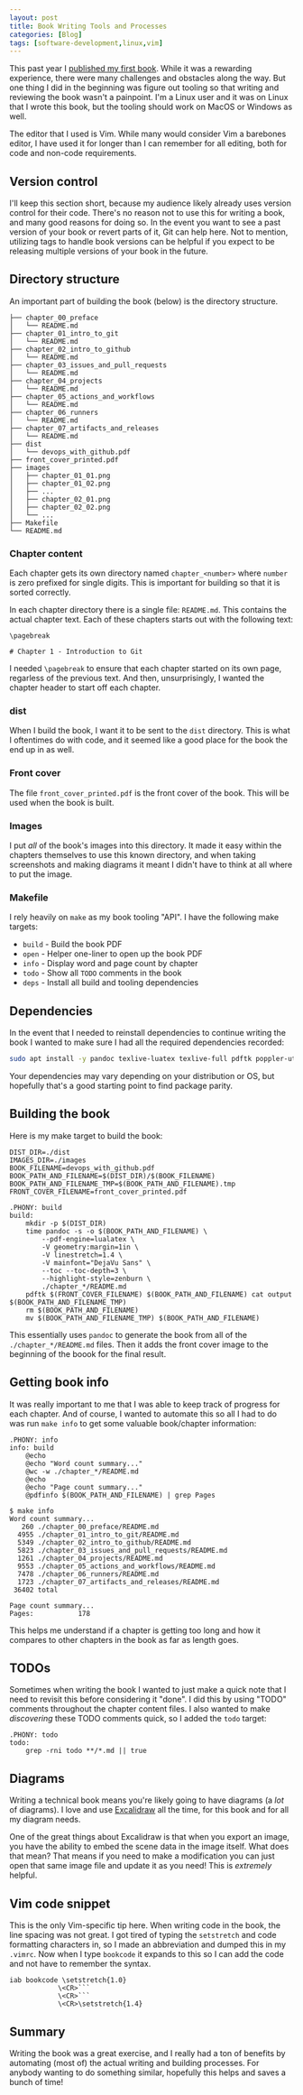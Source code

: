 ```yaml
---
layout: post
title: Book Writing Tools and Processes
categories: [Blog]
tags: [software-development,linux,vim]
---
```


This past year I [published my first book](https://trstringer.com/tabs/book/). While it was a rewarding experience, there were many challenges and obstacles along the way. But one thing I did in the beginning was figure out tooling so that writing and reviewing the book wasn't a painpoint. I'm a Linux user and it was on Linux that I wrote this book, but the tooling should work on MacOS or Windows as well.

The editor that I used is Vim. While many would consider Vim a barebones editor, I have used it for longer than I can remember for all editing, both for code and non-code requirements.

## Version control

I'll keep this section short, because my audience likely already uses version control for their code. There's no reason not to use this for writing a book, and many good reasons for doing so. In the event you want to see a past version of your book or revert parts of it, Git can help here. Not to mention, utilizing tags to handle book versions can be helpful if you expect to be releasing multiple versions of your book in the future.

## Directory structure

An important part of building the book (below) is the directory structure.

```
├── chapter_00_preface
│   └── README.md
├── chapter_01_intro_to_git
│   └── README.md
├── chapter_02_intro_to_github
│   └── README.md
├── chapter_03_issues_and_pull_requests
│   └── README.md
├── chapter_04_projects
│   └── README.md
├── chapter_05_actions_and_workflows
│   └── README.md
├── chapter_06_runners
│   └── README.md
├── chapter_07_artifacts_and_releases
│   └── README.md
├── dist
│   └── devops_with_github.pdf
├── front_cover_printed.pdf
├── images
│   ├── chapter_01_01.png
│   ├── chapter_01_02.png
│   ├── ...
│   ├── chapter_02_01.png
│   ├── chapter_02_02.png
│   └── ...
├── Makefile
└── README.md
```

### Chapter content

Each chapter gets its own directory named `chapter_<number>` where `number` is zero prefixed for single digits. This is important for building so that it is sorted correctly.

In each chapter directory there is a single file: `README.md`. This contains the actual chapter text. Each of these chapters starts out with the following text:

```
\pagebreak

# Chapter 1 - Introduction to Git
```

I needed `\pagebreak` to ensure that each chapter started on its own page, regarless of the previous text. And then, unsurprisingly, I wanted the chapter header to start off each chapter.

### dist

When I build the book, I want it to be sent to the `dist` directory. This is what I oftentimes do with code, and it seemed like a good place for the book the end up in as well.

### Front cover

The file `front_cover_printed.pdf` is the front cover of the book. This will be used when the book is built.

### Images

I put _all_ of the book's images into this directory. It made it easy within the chapters themselves to use this known directory, and when taking screenshots and making diagrams it meant I didn't have to think at all where to put the image.

### Makefile

I rely heavily on `make` as my book tooling "API". I have the following make targets:

* `build` - Build the book PDF
* `open` - Helper one-liner to open up the book PDF
* `info` - Display word and page count by chapter
* `todo` - Show all `TODO` comments in the book
* `deps` - Install all build and tooling dependencies

## Dependencies

In the event that I needed to reinstall dependencies to continue writing the book I wanted to make sure I had all the required dependencies recorded:

```bash
sudo apt install -y pandoc texlive-luatex texlive-full pdftk poppler-utils
```

Your dependencies may vary depending on your distribution or OS, but hopefully that's a good starting point to find package parity.

## Building the book

Here is my make target to build the book:

```
DIST_DIR=./dist
IMAGES_DIR=./images
BOOK_FILENAME=devops_with_github.pdf
BOOK_PATH_AND_FILENAME=$(DIST_DIR)/$(BOOK_FILENAME)
BOOK_PATH_AND_FILENAME_TMP=$(BOOK_PATH_AND_FILENAME).tmp
FRONT_COVER_FILENAME=front_cover_printed.pdf

.PHONY: build
build:
	mkdir -p $(DIST_DIR)
	time pandoc -s -o $(BOOK_PATH_AND_FILENAME) \
		--pdf-engine=lualatex \
		-V geometry:margin=1in \
		-V linestretch=1.4 \
		-V mainfont="DejaVu Sans" \
		--toc --toc-depth=3 \
		--highlight-style=zenburn \
		./chapter_*/README.md
	pdftk $(FRONT_COVER_FILENAME) $(BOOK_PATH_AND_FILENAME) cat output $(BOOK_PATH_AND_FILENAME_TMP)
	rm $(BOOK_PATH_AND_FILENAME)
	mv $(BOOK_PATH_AND_FILENAME_TMP) $(BOOK_PATH_AND_FILENAME)
```

This essentially uses `pandoc` to generate the book from all of the `./chapter_*/README.md` files. Then it adds the front cover image to the beginning of the boook for the final result.

## Getting book info

It was really important to me that I was able to keep track of progress for each chapter. And of course, I wanted to automate this so all I had to do was run `make info` to get some valuable book/chapter information:

```
.PHONY: info
info: build
	@echo
	@echo "Word count summary..."
	@wc -w ./chapter_*/README.md
	@echo
	@echo "Page count summary..."
	@pdfinfo $(BOOK_PATH_AND_FILENAME) | grep Pages
```

```
$ make info
Word count summary...
   260 ./chapter_00_preface/README.md
  4955 ./chapter_01_intro_to_git/README.md
  5349 ./chapter_02_intro_to_github/README.md
  5823 ./chapter_03_issues_and_pull_requests/README.md
  1261 ./chapter_04_projects/README.md
  9553 ./chapter_05_actions_and_workflows/README.md
  7478 ./chapter_06_runners/README.md
  1723 ./chapter_07_artifacts_and_releases/README.md
 36402 total

Page count summary...
Pages:           178
```

This helps me understand if a chapter is getting too long and how it compares to other chapters in the book as far as length goes.

## TODOs

Sometimes when writing the book I wanted to just make a quick note that I need to revisit this before considering it "done". I did this by using "TODO" comments throughout the chapter content files. I also wanted to make _discovering_ these TODO comments quick, so I added the `todo` target:

```
.PHONY: todo
todo:
	grep -rni todo **/*.md || true
```

## Diagrams

Writing a technical book means you're likely going to have diagrams (a _lot_ of diagrams). I love and use [Excalidraw](https://excalidraw.com/) all the time, for this book and for all my diagram needs.

One of the great things about Excalidraw is that when you export an image, you have the ability to embed the scene data in the image itself. What does that mean? That means if you need to make a modification you can just open that same image file and update it as you need! This is _extremely_ helpful.

## Vim code snippet

This is the only Vim-specific tip here. When writing code in the book, the line spacing was not great. I got tired of typing the `setstretch` and code formatting characters in, so I made an abbreviation and dumped this in my `.vimrc`. Now when I type `bookcode` it expands to this so I can add the code and not have to remember the syntax.

```
iab bookcode \setstretch{1.0}
            \<CR>```
            \<CR>```
            \<CR>\setstretch{1.4}
```

## Summary

Writing the book was a great exercise, and I really had a ton of benefits by automating (most of) the actual writing and building processes. For anybody wanting to do something similar, hopefully this helps and saves a bunch of time!
